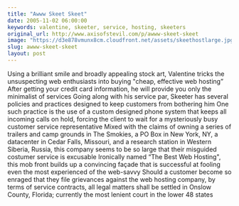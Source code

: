 ```yaml
---
title: "Awww Skeet Skeet"
date: 2005-11-02 06:00:00
keywords: valentine, skeeter, service, hosting, skeeters
original_url: http://www.axisofstevil.com/p/awww-skeet-skeet
image: "https://d3e878vmunx8cm.cloudfront.net/assets/skeethostlarge.jpg"
slug: awww-skeet-skeet
layout: post
---
```


Using a brilliant smile and broadly appealing stock art, Valentine tricks the unsuspecting web enthusiasts into buying &quot;cheap, effective web hosting” After getting your credit card information, he will provide you only the minimalist of services Going along with his service par, Skeeter has several policies and practices designed to keep customers from bothering him One such practice is the use of a custom designed phone system that keeps all incoming calls on hold, forcing the client to wait for a mysteriously busy customer service representative Mixed with the claims of owning a series of trailers and camp grounds in The Smokies, a PO Box in New York, NY, a datacenter in Cedar Falls, Missouri, and a research station in Western Siberia, Russia, this company seems to be so large that their misguided costumer service is excusable Ironically named “The Best Web Hosting&quot;, this mob front builds up a convincing façade that is successful at fooling even the most experienced of the web-savvy Should a customer become so enraged that they file grievances against the web hosting company, by terms of service contracts, all legal matters shall be settled in Onslow County, Florida; currently the most lenient court in the lower 48 states

